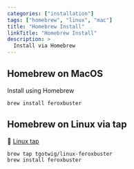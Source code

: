 ```yaml
---
categories: ["installation"]
tags: ["homebrew", "linux", "mac"]
title: "Homebrew Install"
linkTitle: "Homebrew Install"
description: >
  Install via Homebrew
---
```


## Homebrew on MacOS 

Install using Homebrew

```shell
brew install feroxbuster
```

## Homebrew on Linux via tap

🐧 [Linux tap](https://github.com/TGotwig/homebrew-linux-feroxbuster/blob/main/feroxbuster.rb)

```shell
brew tap tgotwig/linux-feroxbuster
brew install feroxbuster
```
